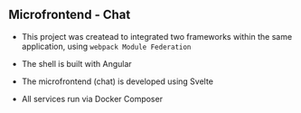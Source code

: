 ## Microfrontend - Chat

- This project was createad to integrated two frameworks within the same application, using `webpack Module Federation`

- The shell is built with Angular
- The microfrontend (chat) is developed using Svelte
- All services run via Docker Composer

